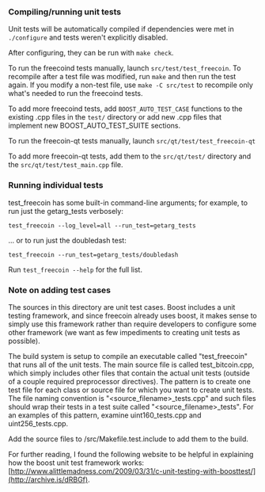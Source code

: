 ### Compiling/running unit tests

Unit tests will be automatically compiled if dependencies were met in `./configure`
and tests weren't explicitly disabled.

After configuring, they can be run with `make check`.

To run the freecoind tests manually, launch `src/test/test_freecoin`. To recompile
after a test file was modified, run `make` and then run the test again. If you
modify a non-test file, use `make -C src/test` to recompile only what's needed
to run the freecoind tests.

To add more freecoind tests, add `BOOST_AUTO_TEST_CASE` functions to the existing
.cpp files in the `test/` directory or add new .cpp files that
implement new BOOST_AUTO_TEST_SUITE sections.

To run the freecoin-qt tests manually, launch `src/qt/test/test_freecoin-qt`

To add more freecoin-qt tests, add them to the `src/qt/test/` directory and
the `src/qt/test/test_main.cpp` file.

### Running individual tests

test_freecoin has some built-in command-line arguments; for
example, to run just the getarg_tests verbosely:

    test_freecoin --log_level=all --run_test=getarg_tests

... or to run just the doubledash test:

    test_freecoin --run_test=getarg_tests/doubledash

Run `test_freecoin --help` for the full list.

### Note on adding test cases

The sources in this directory are unit test cases.  Boost includes a
unit testing framework, and since freecoin already uses boost, it makes
sense to simply use this framework rather than require developers to
configure some other framework (we want as few impediments to creating
unit tests as possible).

The build system is setup to compile an executable called "test_freecoin"
that runs all of the unit tests.  The main source file is called
test_bitcoin.cpp, which simply includes other files that contain the
actual unit tests (outside of a couple required preprocessor
directives).  The pattern is to create one test file for each class or
source file for which you want to create unit tests.  The file naming
convention is "<source_filename>_tests.cpp" and such files should wrap
their tests in a test suite called "<source_filename>_tests".  For an
examples of this pattern, examine uint160_tests.cpp and
uint256_tests.cpp.

Add the source files to /src/Makefile.test.include to add them to the build.

For further reading, I found the following website to be helpful in
explaining how the boost unit test framework works:
[http://www.alittlemadness.com/2009/03/31/c-unit-testing-with-boosttest/](http://archive.is/dRBGf).
